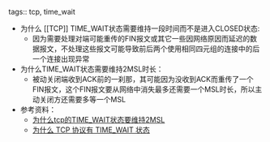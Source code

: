 tags:: tcp, time_wait

- 为什么 [[TCP]] TIME_WAIT状态需要维持一段时间而不是进入CLOSED状态:
	- 因为需要处理对端可能重传的FIN报文或其它一些因网络原因而延迟的数据报文，不处理这些报文可能导致前后两个使用相同四元组的连接中的后一个连接出现异常
- 为什么TIME_WAIT状态需要维持2MSL时长：
	- 被动关闭端收到ACK前的一刹那，其可能因为没收到ACK而重传了一个FIN报文，这个FIN报文要从网络中消失最多还需要一个MSL时长，所以主动关闭方还需要多等一个MSL
- 参考资料：
	- [为什么tcp的TIME_WAIT状态要维持2MSL](https://cloud.tencent.com/developer/article/1450264)
	- [为什么 TCP 协议有 TIME_WAIT 状态](https://draveness.me/whys-the-design-tcp-time-wait/)